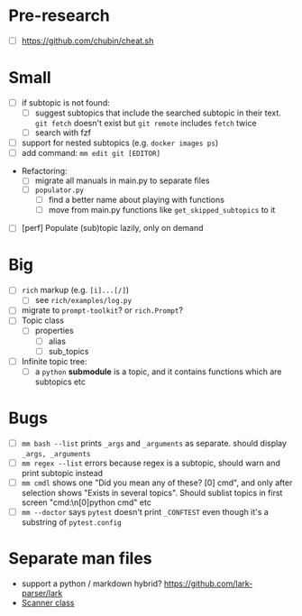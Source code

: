 # Pre-research
- [ ] https://github.com/chubin/cheat.sh

# Small

- [ ] if subtopic is not found:
  - [ ] suggest subtopics that include the searched subtopic in their text. `git fetch` doesn't exist but `git remote` includes `fetch` twice
  - [ ] search with fzf
- [ ] support for nested subtopics (e.g. `docker images ps`)
- [ ] add command: `mm edit git [EDITOR]`
- Refactoring:
  - [ ] migrate all manuals in main.py to separate files
  - [ ] `populator.py`
    - [ ] find a better name about playing with functions
    - [ ] move from main.py functions like `get_skipped_subtopics` to it
- [ ] [perf] Populate (sub)topic lazily, only on demand

# Big

- [ ] `rich` markup (e.g. `[i]...[/]`)
  - [ ] see `rich/examples/log.py`
- [ ] migrate to `prompt-toolkit`? or `rich.Prompt`?
- [ ] Topic class
  - [ ] properties
    - [ ] alias
    - [ ] sub_topics
- [ ] Infinite topic tree:
  - [  ] a `python` **submodule** is a topic, and it contains functions which are subtopics etc

# Bugs
- [ ] `mm bash --list` prints `_args` and `_arguments` as separate. should display `_args, _arguments`
- [ ] `mm regex --list` errors because regex is a subtopic, should warn and print subtopic instead
- [ ] `mm cmdl` shows one "Did you mean any of these? [0] cmd", and only after selection shows "Exists in several topics". Should sublist topics in first screen "cmd:\n[0]python cmd" etc
- [ ] `mm --doctor` says `pytest` doesn't print `_CONFTEST` even though it's a substring of `pytest.config`

# Separate man files
- support a python / markdown hybrid? https://github.com/lark-parser/lark
- [Scanner class](https://lucumr.pocoo.org/2015/11/18/pythons-hidden-re-gems/)
